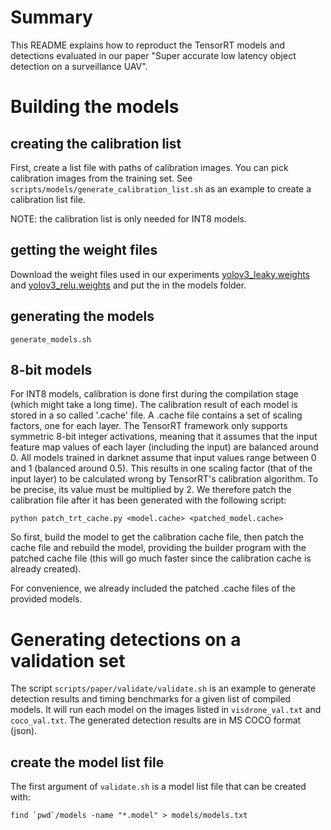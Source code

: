# Summary

This README explains how to reproduct the TensorRT models and detections evaluated in our paper
"Super accurate low latency object detection on a surveillance UAV".

# Building the models

## creating the calibration list

First, create a list file with paths of calibration images. You can pick calibration images from the training set.
See ```scripts/models/generate_calibration_list.sh``` as an example to create a calibration list file.

NOTE: the calibration list is only needed for INT8 models.

## getting the weight files

Download the weight files used in our experiments [yolov3_leaky.weights](https://kuleuven.app.box.com/s/wiiehwqod5clap3ohj5fsmoq4aaehvkq)
and [yolov3_relu.weights](https://kuleuven.box.com/s/qb4goxr55gh9iufge95vum8g2oi8sy1j) and put the in the models folder.

## generating the models

```
generate_models.sh
```

## 8-bit models

For INT8 models, calibration is done first during the compilation stage (which might take a long time).
The calibration result of each model is stored in a so called '.cache' file. A .cache file contains a set of scaling factors, one for each layer.
The TensorRT framework only supports symmetric 8-bit integer activations, meaning that it assumes that the input feature map values of each layer (including the input)
are balanced around 0. All models trained in darknet assume that input values range between 0 and 1 (balanced around 0.5).
This results in one scaling factor (that of the input layer) to be calculated wrong by TensorRT's calibration algorithm. To be precise, its value must be
multiplied by 2. We therefore patch the calibration file after it has been generated with the following script:

```
python patch_trt_cache.py <model.cache> <patched_model.cache>
```

So first, build the model to get the calibration cache file, then patch the cache file and rebuild the model, providing the builder program with the patched
cache file (this will go much faster since the calibration cache is already created).

For convenience, we already included the patched .cache files of the provided models.

# Generating detections on a validation set

The script ```scripts/paper/validate/validate.sh``` is an example to generate detection results and timing benchmarks for a
given list of compiled models. It will run each model on the images listed in ```visdrone_val.txt``` and ```coco_val.txt```.
The generated detection results are in MS COCO format (json).

## create the model list file

The first argument of ```validate.sh``` is a model list file that can be created with:

```
find `pwd`/models -name "*.model" > models/models.txt
```
